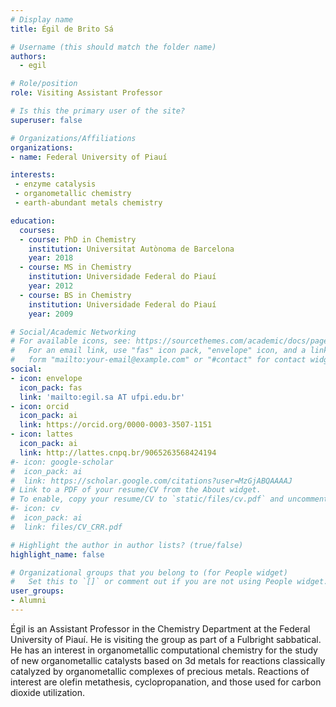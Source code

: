 ```yaml
---
# Display name
title: Égil de Brito Sá

# Username (this should match the folder name)
authors:
  - egil

# Role/position
role: Visiting Assistant Professor

# Is this the primary user of the site?
superuser: false

# Organizations/Affiliations
organizations:
- name: Federal University of Piauí

interests:
 - enzyme catalysis
 - organometallic chemistry
 - earth-abundant metals chemistry

education:
  courses:
  - course: PhD in Chemistry
    institution: Universitat Autònoma de Barcelona
    year: 2018
  - course: MS in Chemistry
    institution: Universidade Federal do Piauí
    year: 2012
  - course: BS in Chemistry
    institution: Universidade Federal do Piauí
    year: 2009

# Social/Academic Networking
# For available icons, see: https://sourcethemes.com/academic/docs/page-builder/#icons
#   For an email link, use "fas" icon pack, "envelope" icon, and a link in the
#   form "mailto:your-email@example.com" or "#contact" for contact widget.
social:
- icon: envelope
  icon_pack: fas
  link: 'mailto:egil.sa AT ufpi.edu.br'
- icon: orcid
  icon_pack: ai
  link: https://orcid.org/0000-0003-3507-1151
- icon: lattes
  icon_pack: ai
  link: http://lattes.cnpq.br/9065263568424194
#- icon: google-scholar
#  icon_pack: ai
#  link: https://scholar.google.com/citations?user=MzGjABQAAAAJ
# Link to a PDF of your resume/CV from the About widget.
# To enable, copy your resume/CV to `static/files/cv.pdf` and uncomment the lines below.
#- icon: cv
#  icon_pack: ai
#  link: files/CV_CRR.pdf

# Highlight the author in author lists? (true/false)
highlight_name: false

# Organizational groups that you belong to (for People widget)
#   Set this to `[]` or comment out if you are not using People widget.
user_groups:
- Alumni
---
```

Égil is an Assistant Professor in the Chemistry Department at the Federal University of Piauí. He is visiting the group as part of a Fulbright sabbatical. He has an interest in organometallic computational chemistry for the study of new organometallic catalysts based on 3d metals for reactions classically catalyzed by organometallic complexes of precious metals. Reactions of interest are olefin metathesis, cyclopropanation, and those used for carbon dioxide utilization.